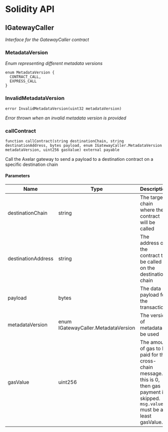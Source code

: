 # Solidity API

## IGatewayCaller

_Interface for the GatewayCaller contract_

### MetadataVersion

_Enum representing different metadata versions_

```solidity
enum MetadataVersion {
  CONTRACT_CALL,
  EXPRESS_CALL
}
```

### InvalidMetadataVersion

```solidity
error InvalidMetadataVersion(uint32 metadataVersion)
```

_Error thrown when an invalid metadata version is provided_

### callContract

```solidity
function callContract(string destinationChain, string destinationAddress, bytes payload, enum IGatewayCaller.MetadataVersion metadataVersion, uint256 gasValue) external payable
```

Call the Axelar gateway to send a payload to a destination contract on a specific destination chain

#### Parameters

| Name | Type | Description |
| ---- | ---- | ----------- |
| destinationChain | string | The target chain where the contract will be called |
| destinationAddress | string | The address of the contract to be called on the destination chain |
| payload | bytes | The data payload for the transaction |
| metadataVersion | enum IGatewayCaller.MetadataVersion | The version of metadata to be used |
| gasValue | uint256 | The amount of gas to be paid for the cross-chain message. If this is 0, then gas payment is skipped. `msg.value` must be at least gasValue. |

